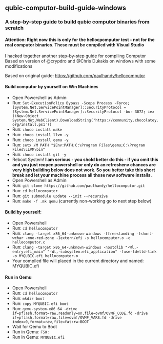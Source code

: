 ## qubic-computor-build-guide-windows

### A step-by-step guide to build qubic computor binaries from scratch

#### Attention: Right now this is only for the hellocpomputor test - not for the real computor binaries. These must be compiled with Visual Studio

I hacked together another step-by-step guide for compiling Computor Based on version of @crypdro and @Chris Dukakis on windows with some modifications  

Based on original guide: https://github.com/paulhandy/hellocomputor

#### Build computor by yourself on Win Machines
- Open Powershell as Admin 
- Run: ```Set-ExecutionPolicy Bypass -Scope Process -Force; [System.Net.ServicePointManager]::SecurityProtocol = [System.Net.ServicePointManager]::SecurityProtocol -bor 3072; iex ((New-Object System.Net.WebClient).DownloadString('https://community.chocolatey.org/install.ps1'))```
- Run: ```choco install make```
- Run: ```choco install llvm -y```
- Run: ```choco install qemu -y```
- Run: ```setx /M PATH "$Env:PATH;C:\Program Files\qemu;C:\Program Files\LLVM\bin"```
- Run: ```choco install git -y```
- Reboot System! **I am serious - you shold better do this - if you omit this and you just reopen powershell or only do an refreshenv chances are very high building below does not work. So you better take this short break and let your machine process all those new software installs.**
- Open Powershell as Admin
- Run: ```git clone https://github.com/paulhandy/hellocomputor.git```
- Run: ```cd hellocomputor```
- Run: ```git submodule update --init --recursive```
- Run: ```make -f .mk qemu``` (currently non-working go to next step below)

#### Build by yourself:
- Open Powershell
- Run: ```cd hellocomputor```
- Run: ```clang -target x86_64-unknown-windows -ffreestanding -fshort-wchar -mno-red-zone -Iextern/efi -o hellocomputor.o -c hellocomputor.c```
- Run: ```clang -target x86_64-unknown-windows -nostdlib "-Wl,-entry:efi_main" "-Wl,-subsystem:efi_application" -fuse-ld=lld-link -o MYQUBIC.efi hellocomputor.o```
- Your compiled file will placed in the current directory and named: MYQUBIC.efi 

#### Run in Qemu
- Open Powershell
- Run: ```cd hellocomputor```
- Run: ```mkdir boot```
- Run: ```copy MYQUBIC.efi boot```
- Run: ```qemu-system-x86_64 -drive if=pflash,format=raw,readonly=on,file=ovmf/OVMF_CODE.fd -drive if=pflash,format=raw,file=ovmf/OVMF_VARS.fd -drive index=0,format=raw,file=fat:rw:BOOT```
- Wait for Qemu to Boot
- Run in Qemu: ```FS0:```
- Run in Qemu: ```MYQUBIC.efi```
